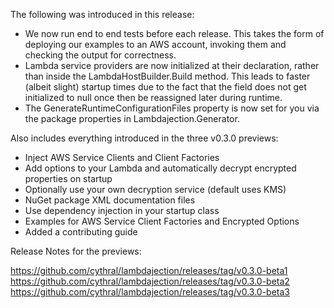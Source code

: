 The following was introduced in this release:

- We now run end to end tests before each release. This takes the form of deploying our examples to an AWS account, invoking them and checking the output for correctness.
- Lambda service providers are now initialized at their declaration, rather than inside the LambdaHostBuilder.Build method. This leads to faster (albeit slight) startup times due to the fact that the field does not get initialized to null once then be reassigned later during runtime.
- The GenerateRuntimeConfigurationFiles property is now set for you via the package properties in Lambdajection.Generator.

Also includes everything introduced in the three v0.3.0 previews:

- Inject AWS Service Clients and Client Factories
- Add options to your Lambda and automatically decrypt encrypted properties on startup
- Optionally use your own decryption service (default uses KMS)
- NuGet package XML documentation files
- Use dependency injection in your startup class
- Examples for AWS Service Client Factories and Encrypted Options
- Added a contributing guide

Release Notes for the previews:

https://github.com/cythral/lambdajection/releases/tag/v0.3.0-beta1
https://github.com/cythral/lambdajection/releases/tag/v0.3.0-beta2
https://github.com/cythral/lambdajection/releases/tag/v0.3.0-beta3

